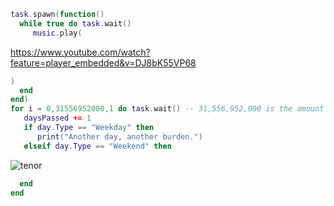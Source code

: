 ```lua
task.spawn(function()
  while true do task.wait()
     music.play(
```
https://www.youtube.com/watch?feature=player_embedded&v=DJ8bK55VP68
```lua
)
  end
end)
for i = 0,31556952000,1 do task.wait() -- 31,556,952,000 is the amount of miliseconds a year has...
   daysPassed += 1
   if day.Type == "Weekday" then
      print("Another day, another burden.")
   elseif day.Type == "Weekend" then
```
![tenor](https://github.com/burgeridiot/burgeridiot/assets/98218309/742f1942-91d6-4cb4-a030-29d1846ba6d5)
```lua
  end
end
```
